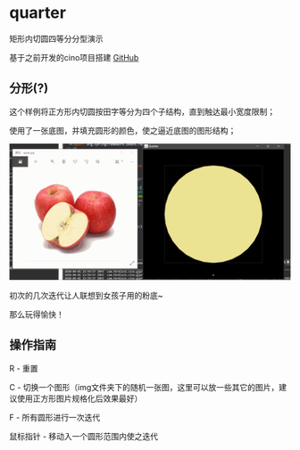 # quarter
矩形内切圆四等分分型演示

基于之前开发的cino项目搭建
[GitHub](https://github.com/thrblock/cino)

## 分形(?)
这个样例将正方形内切圆按田字等分为四个子结构，直到触达最小宽度限制；

使用了一张底图，并填充圆形的颜色，使之逼近底图的图形结构；

![Quarter](https://raw.githubusercontent.com/thrblock/quarter/master/demo.gif)

初次的几次迭代让人联想到女孩子用的粉底~

那么玩得愉快！

## 操作指南
R - 重置

C - 切换一个图形（img文件夹下的随机一张图，这里可以放一些其它的图片，建议使用正方形图片规格化后效果最好）

F - 所有圆形进行一次迭代

鼠标指针 - 移动入一个圆形范围内使之迭代
